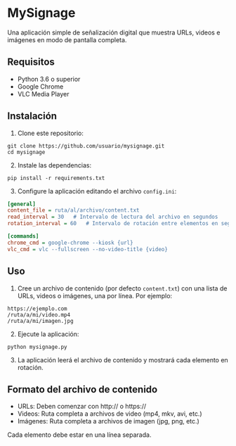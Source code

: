 # MySignage

Una aplicación simple de señalización digital que muestra URLs, videos e imágenes en modo de pantalla completa.

## Requisitos

- Python 3.6 o superior
- Google Chrome
- VLC Media Player

## Instalación

1. Clone este repositorio:
```
git clone https://github.com/usuario/mysignage.git
cd mysignage
```

2. Instale las dependencias:
```
pip install -r requirements.txt
```

3. Configure la aplicación editando el archivo `config.ini`:
```ini
[general]
content_file = ruta/al/archivo/content.txt
read_interval = 30   # Intervalo de lectura del archivo en segundos
rotation_interval = 60   # Intervalo de rotación entre elementos en segundos

[commands]
chrome_cmd = google-chrome --kiosk {url}
vlc_cmd = vlc --fullscreen --no-video-title {video}
```

## Uso

1. Cree un archivo de contenido (por defecto `content.txt`) con una lista de URLs, videos o imágenes, una por línea. Por ejemplo:
```
https://ejemplo.com
/ruta/a/mi/video.mp4
/ruta/a/mi/imagen.jpg
```

2. Ejecute la aplicación:
```
python mysignage.py
```

3. La aplicación leerá el archivo de contenido y mostrará cada elemento en rotación.

## Formato del archivo de contenido

- URLs: Deben comenzar con http:// o https://
- Videos: Ruta completa a archivos de video (mp4, mkv, avi, etc.)
- Imágenes: Ruta completa a archivos de imagen (jpg, png, etc.)

Cada elemento debe estar en una línea separada.
